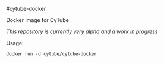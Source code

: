 #cytube-docker

Docker image for CyTube

*This repository is currently very alpha and a work in progress*

Usage:

`docker run -d cytube/cytube-docker`
